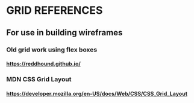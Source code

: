 # GRID REFERENCES
## For use in building wireframes
### Old grid work using flex boxes
#### https://reddhound.github.io/
### MDN CSS Grid Layout
#### https://developer.mozilla.org/en-US/docs/Web/CSS/CSS_Grid_Layout
